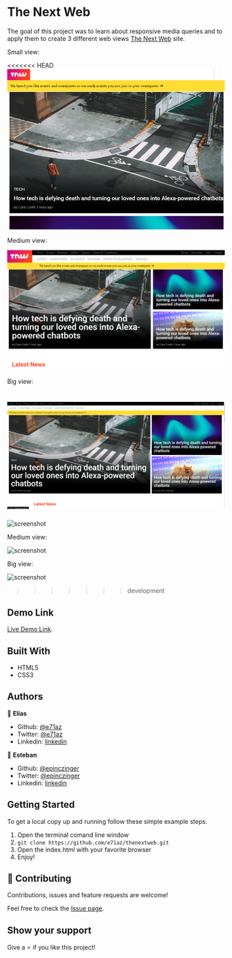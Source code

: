 # The Next Web

The goal of this project was to learn about responsive media queries and to apply them to create 3 different web views [The Next Web](https://thenextweb.com/) site.

Small view:

<<<<<<< HEAD
![screenshot](./assets/images/sssmall.png)

Medium view:

![screenshot](./assets/images/ssmid.png)

Big view:

![screenshot](./assets/images/ssbig.png)
=======
![screenshot](./assets/sssmall.png)

Medium view:

![screenshot](./assets/ssmid.png)

Big view:

![screenshot](./assets/ssbig.png)
>>>>>>> development

## Demo Link

[Live Demo Link](https://raw.githack.com/e71az/thenextweb/development/index.html).

## Built With

- HTML5
- CSS3

## Authors

👤 **Elias**

- Github: [@e71az](https://github.com/e71az)
- Twitter: [@e71az](https://twitter.com/e71az)
- Linkedin: [linkedin](https://www.linkedin.com/in/elias-casta%C3%B1eda-17a771115/)

👤 **Esteban**

- Github: [@epinczinger](https://github.com/epinczinger)
- Twitter: [@epinczinger](https://twitter.com/epinczinger)
- Linkedin: [linkedin](https://www.linkedin.com/in/esteban-pinczinger-busai-ab49a254/?originalSubdomain=ar)

## Getting Started

To get a local copy up and running follow these simple example steps.

1. Open the terminal comand line window
2. `git clone https://github.com/e71az/thenextweb.git`
3. Open the index.html with your favorite browser
4. Enjoy!

## 🤝 Contributing

Contributions, issues and feature requests are welcome!

Feel free to check the [Issue page](https://github.com/e71az/thenextweb/issues).

## Show your support

Give a ⭐️ if you like this project!
